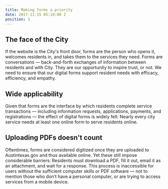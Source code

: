 ```yaml
---
title: Making forms a priority
date: 2017-11-15 05:19:00 Z
position: 1
---
```


## The face of the City
If the website is the City's front door, forms are the person who opens it, welcomes residents in, and takes them to the services they need. Forms are conversations — back-and-forth exchanges of information between residents and with City. They are our opportunity to inspire trust, or not. We need to ensure that our digital forms support resident needs with efficacy, efficiency, and empathy. 

## Wide applicability
Given that forms are the interface by which residents complete service transactions — including information requests, applications, payments, and registrations — the effect of digital forms is widely felt: Nearly every city service needs at least one online form to serve residents online. 

## Uploading PDFs doesn't count
Oftentimes, forms are considered digitized once they are uploaded to Austintexas.gov and thus available online. Yet these still impose considerable barriers: Residents must download a PDF, fill it out, email it as an attachment, and wait for a response. 
This process is inaccessible for users without the sufficient computer skills or PDF software — not to mention those who don’t have a personal computer, or are trying to access services from a mobile device.
